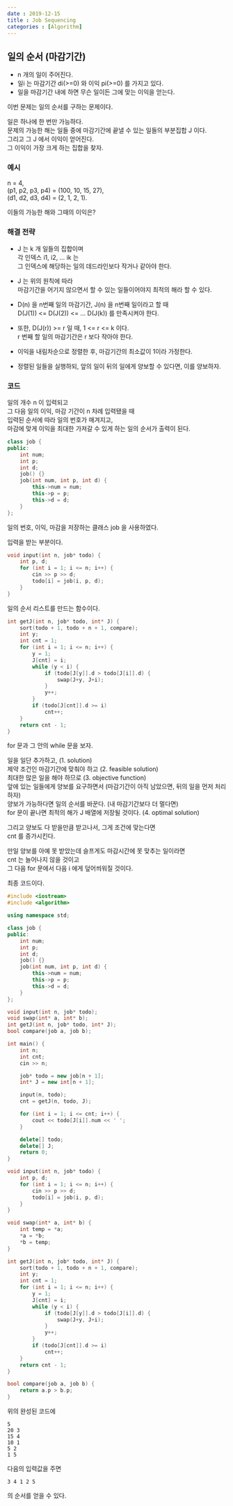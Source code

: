 ```yaml
---
date : 2019-12-15
title : Job Sequencing
categories : [Algorithm]
---
```


## 일의 순서 (마감기간)

- n 개의 일이 주어진다.  
- 일i 는 마감기간 di(>=0) 와 이익 pi(>=0) 를 가지고 있다.  
- 일을 마감기간 내에 하면 무슨 일이든 그에 맞는 이익을 얻는다.  

이번 문제는 일의 순서를 구하는 문제이다.  

일은 하나에 한 번만 가능하다.  
문제의 가능한 해는 일들 중에 마감기간에 끝낼 수 있는 일들의 부분집합 J 이다.  
그리고 그 J 에서 이익이 얻어진다.  
그 이익이 가장 크게 하는 집합을 찾자.  



### 예시

n = 4,  
(p1, p2, p3, p4) = (100, 10, 15, 27),  
(d1, d2, d3, d4) = (2, 1, 2, 1).  

이들의 가능한 해와 그때의 이익은?  


### 해결 전략  

- J 는 k 개 일들의 집합이며  
각 인덱스 i1, i2, ... ik 는  
그 인덱스에 해당하는 일의 데드라인보다 작거나 같아야 한다.  

- J 는 위의 원칙에 따라  
마감기간을 어기지 않으면서 할 수 있는 일들이어야지 최적의 해라 할 수 있다.  

- D(n) 을 n번째 일의 마감기간, J(n) 을 n번째 일이라고 할 때  
D(J(1)) <= D(J(2)) <= ... D(J(k)) 를 만족시켜야 한다.  

- 또한, D(J(r)) >= r 일 때, 1 <= r <= k 이다.  
r 번째 할 일의 마감기간은 r 보다 작아야 한다.  

- 이익을 내림차순으로 정렬한 후, 마감기간의 최소값이 1이라 가정한다.  

- 정렬된 일들을 실행하되, 앞의 일이 뒤의 일에게 양보할 수 있다면, 이를 양보하자.  


### 코드

일의 개수 n 이 입력되고  
그 다음 일의 이익, 마감 기간이 n 차례 입력됐을 때  
입력된 순서에 따라 일의 번호가 매겨지고,  
마감에 맞게 이익을 최대한 가져갈 수 있게 하는 일의 순서가 출력이 된다.  

```c++
class job {
public:
	int num;
	int p;
	int d;
	job() {}
	job(int num, int p, int d) {
		this->num = num;
		this->p = p;
		this->d = d;
	}
};
```

일의 번호, 이익, 마감을 저장하는 클래스
job 을 사용하였다.  

입력을 받는 부분이다.  

```c++
void input(int n, job* todo) {
	int p, d;
	for (int i = 1; i <= n; i++) {
		cin >> p >> d;
		todo[i] = job(i, p, d);
	}
}
```

일의 순서 리스트를 만드는 함수이다.  

```c++
int getJ(int n, job* todo, int* J) {
	sort(todo + 1, todo + n + 1, compare);
	int y;
	int cnt = 1;
	for (int i = 1; i <= n; i++) {
		y = 1;
		J[cnt] = i;
		while (y < i) {
			if (todo[J[y]].d > todo[J[i]].d) {
				swap(J+y, J+i);
			}
			y++;
		}
		if (todo[J[cnt]].d >= i)
			cnt++;
	}
	return cnt - 1;
}
```
for 문과 그 안의 while 문을 보자.  

일을 일단 추가하고, (1. solution)  
제약 조건인 마감기간에 맞춰야 하고 (2. feasible solution)  
최대한 많은 일을 해야 하므로 (3. objective function)  
앞에 있는 일들에게 양보를 요구하면서 (마감기간이 아직 남았으면, 뒤의 일을 먼저 처리하자)   
양보가 가능하다면 일의 순서를 바꾼다. (내 마감기간보다 더 멀다면)   
for 문이 끝나면 최적의 해가 J 배열에 저장될 것이다. (4. optimal solution)  

그리고 양보도 다 받을만큼 받고나서, 그게 조건에 맞는다면  
cnt 를 증가시킨다.  

만일 양보를 아예 못 받았는데 슬프게도 마감시간에 못 맞추는 일이라면  
cnt 는 늘어나지 않을 것이고  
그 다음 for 문에서 다음 i 에게 덮어씌워질 것이다.  
  
  
  
최종 코드이다.  


```c++
#include <iostream>
#include <algorithm>

using namespace std;

class job {
public:
	int num;
	int p;
	int d;
	job() {}
	job(int num, int p, int d) {
		this->num = num;
		this->p = p;
		this->d = d;
	}
};

void input(int n, job* todo);
void swap(int* a, int* b);
int getJ(int n, job* todo, int* J);
bool compare(job a, job b);

int main() {
	int n;
	int cnt;
	cin >> n;

	job* todo = new job[n + 1];
	int* J = new int[n + 1];

	input(n, todo);
	cnt = getJ(n, todo, J);

	for (int i = 1; i <= cnt; i++) {
		cout << todo[J[i]].num << ' ';
	}

	delete[] todo;
	delete[] J;
	return 0;
}

void input(int n, job* todo) {
	int p, d;
	for (int i = 1; i <= n; i++) {
		cin >> p >> d;
		todo[i] = job(i, p, d);
	}
}

void swap(int* a, int* b) {
	int temp = *a;
	*a = *b;
	*b = temp;
}

int getJ(int n, job* todo, int* J) {
	sort(todo + 1, todo + n + 1, compare);
	int y;
	int cnt = 1;
	for (int i = 1; i <= n; i++) {
		y = 1;
		J[cnt] = i;
		while (y < i) {
			if (todo[J[y]].d > todo[J[i]].d) {
				swap(J+y, J+i);
			}
			y++;
		}
		if (todo[J[cnt]].d >= i)
			cnt++;
	}
	return cnt - 1;
}

bool compare(job a, job b) {
	return a.p > b.p;
}
```


위의 완성된 코드에  

```text
5
20 3
15 4
10 1
5 2
1 5
```

다음의 입력값을 주면  

```text
3 4 1 2 5
```

의 순서를 얻을 수 있다.  
